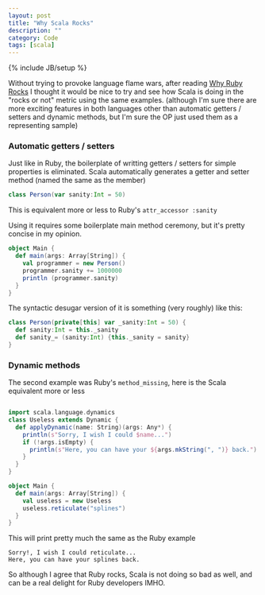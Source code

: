 ```yaml
---
layout: post
title: "Why Scala Rocks"
description: ""
category: Code
tags: [scala]
---
```

{% include JB/setup %}

Without trying to provoke language flame wars, after reading [Why Ruby Rocks](http://skofo.github.io/blog/why-ruby-rocks/) I thought it would be nice to try and see how Scala is doing in the "rocks or not" metric using the same examples. (although I'm sure there are more exciting features in both languages other than automatic getters / setters and dynamic methods, but I'm sure the OP just used them as a representing sample)

### Automatic getters / setters

Just like in Ruby, the boilerplate of writting getters / setters for simple properties is eliminated. Scala automatically generates a getter and setter method (named the same as the member)  

```scala
class Person(var sanity:Int = 50)
```

This is equivalent more or less to Ruby's `attr_accessor :sanity`

Using it requires some boilerplate main method ceremony, but it's pretty concise in my opinion.

```scala
object Main {
  def main(args: Array[String]) {
    val programmer = new Person()
    programmer.sanity += 1000000
    println (programmer.sanity)
  }
}

```
The syntactic desugar version of it is something (very roughly) like this: 

```scala
class Person(private[this] var _sanity:Int = 50) {
  def sanity:Int = this._sanity
  def sanity_= (sanity:Int) {this._sanity = sanity}
}
```

### Dynamic methods 

The second example was Ruby's `method_missing`, here is the Scala equivalent more or less 

```scala 

import scala.language.dynamics
class Useless extends Dynamic {
  def applyDynamic(name: String)(args: Any*) {
    println(s"Sorry, I wish I could $name...")
    if (!args.isEmpty) {
      println(s"Here, you can have your ${args.mkString(", ")} back.")
    }
  }
}

object Main {
  def main(args: Array[String]) {
    val useless = new Useless
    useless.reticulate("splines")
  }
}
```

This will print pretty much the same as the Ruby example 


    Sorry!, I wish I could reticulate...
    Here, you can have your splines back.


So although I agree that Ruby rocks, Scala is not doing so bad as well, and can be a real delight for Ruby developers IMHO.